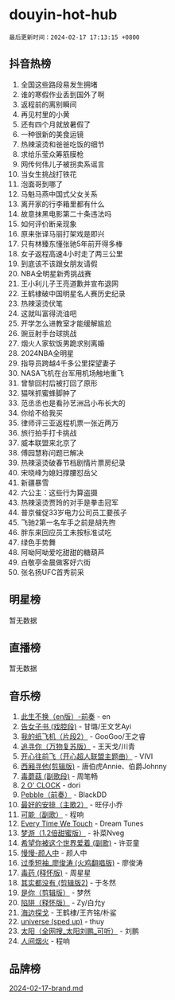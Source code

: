 # douyin-hot-hub

`最后更新时间：2024-02-17 17:13:15 +0800`

## 抖音热榜

1. 全国这些路段易发生拥堵
1. 谁的寒假作业丢到国外了啊
1. 返程前的离别瞬间
1. 再见村里的小黄
1. 还有四个月就放暑假了
1. 一种很新的美食运镜
1. 热辣滚烫和爸爸吃饭的细节
1. 求给乐莹众筹筋膜枪
1. 网传何伟儿子被拐卖系谣言
1. 当女生挑战打铁花
1. 泡面哥到哪了
1. 马魁马燕中国式父女关系
1. 离开家的行李箱里都有什么
1. 故意抹黑电影第二十条违法吗
1. 如何评价断亲现象
1. 原来张译马丽打架戏是即兴
1. 只有林臻东懂张驰5年前开得多棒
1. 女子返程高速4小时走了两三公里
1. 到底该不该跟女朋友请假
1. NBA全明星新秀挑战赛
1. 王小利儿子王亮道歉并宣布退网
1. 王鹤棣破中国明星名人赛历史纪录
1. 热辣滚烫伏笔
1. 这就叫富得流油吧
1. 开学怎么进教室才能缓解尴尬
1. 豌豆射手台球挑战
1. 烟火人家软饭男跪求别离婚
1. 2024NBA全明星
1. 指导员跨越4千多公里探望妻子
1. NASA飞机在台军用机场触地重飞
1. 曾黎回村后被打回了原形
1. 猫咪抓蜜蜂脚肿了
1. 范丞丞也是看孙艺洲吕小布长大的
1. 你给不给我买
1. 律师评三亚返程机票一张近两万
1. 旅行拍手打卡挑战
1. 威本联盟来北京了
1. 傅园慧称问题已解决
1. 热辣滚烫破春节档剧情片票房纪录
1. 宋晓峰为媳妇撑腰怼岳父
1. 新疆暴雪
1. 六公主：这些行为算盗摄
1. 热辣滚烫贾玲的对手是拳击冠军
1. 普京催促33岁电力公司员工要孩子
1. 飞驰2第一名车手之前是胡先煦
1. 胖东来回应员工未按标准试吃
1. 绿色手势舞
1. 阿呦阿呦爱吃甜甜的糖葫芦
1. 白敬亭金晨做客好六街
1. 张名扬UFC首秀前采

## 明星榜

暂无数据

## 直播榜

暂无数据

## 音乐榜

1. [此生不换（en版）-前奏](https://sf5-hl-cdn-tos.douyinstatic.com/obj/tos-cn-ve-2774/oMDvUGwhKrKYDEqXiMYEwxZqBWIJFA92CiLAO) - en
1. [告女子书 (戏腔段)](https://sf5-hl-cdn-tos.douyinstatic.com/obj/tos-cn-ve-2774/osCCzFxWgstBDi92ZfBB4ht7gQENBmQMAl0eI6) - 甘璐/王文艺Ayi
1. [我的纸飞机（片段2）](https://sf3-cdn-tos.douyinstatic.com/obj/tos-cn-ve-2774/oM2ZrKcg2CD5AeRB2gkeXOFB1IxAGJdZPazYHf) - GooGoo/王之睿
1. [追寻你（万物复苏版）](https://sf5-hl-cdn-tos.douyinstatic.com/obj/tos-cn-ve-2774/oYeAZJsbjIDit9APmBg8u6uDUQnHmoCf3gbo74) - 王天戈/川青
1. [开心往前飞（开心超人联盟主题曲）](https://sf5-hl-cdn-tos.douyinstatic.com/obj/tos-cn-ve-2774/9d8fb7c82cf1421fb93a9fe925275e0a) - VIVI
1. [西厢寻他(剪辑版)](https://sf6-cdn-tos.douyinstatic.com/obj/tos-cn-ve-2774/oUsAVfAQKlRNxEv5qxvIB8o5qmIWUcXbzJKJhw) - 唐伯虎Annie、伯爵Johnny
1. [毒蘑菇 (副歌段)](https://sf3-cdn-tos.douyinstatic.com/obj/tos-cn-ve-2774/ocDEUsfdLjxnlFXtfogBCiQCEqYB7QZgZ8VViM) - 周笔畅
1. [2 O' CLOCK](https://sf6-cdn-tos.douyinstatic.com/obj/tos-cn-ve-2774/oIUBICeqlYQHTigCBOnCMlwBZJkgiBjt1oDfbg) - dori
1. [Pebble（前奏）](https://sf6-cdn-tos.douyinstatic.com/obj/tos-cn-ve-2774/5e6913036e674b34b92df6abd1361f00) - BlackDD
1. [最好的安排（主歌2）](https://sf3-cdn-tos.douyinstatic.com/obj/tos-cn-ve-2774/oMMZX1DuHpMwgoDztBmZswgQnbCeeANZxBHkFY) - 旺仔小乔
1. [可能（副歌）](https://sf3-cdn-tos.douyinstatic.com/obj/tos-cn-ve-2774/cde1731888894259b333569393c2fb51) - 程响
1. [Every Time We Touch](https://sf3-cdn-tos.douyinstatic.com/obj/tos-cn-ve-2774/ogN6lUKQeBBfEVhIOMikG1CcJjugxk1tztZyhP) - Dream Tunes
1. [梦游（1.2倍甜蜜版）](https://sf5-hl-cdn-tos.douyinstatic.com/obj/tos-cn-ve-2774/o4gyAUm8hwufoEABmwVIiQtHsFuGzAEEWtNMzo) - 补菜Nveg
1. [希望你被这个世界爱着 (副歌)](https://sf6-cdn-tos.douyinstatic.com/obj/tos-cn-ve-2774/oUHCmWQfZlE3QQBKBeD8rCFLpJzPgCpImhsxMt) - 许亚童
1. [慢慢-颜人中](https://sf3-cdn-tos.douyinstatic.com/obj/tos-cn-ve-2774/ocjHNfBXdBxQNC8ZGAeoLMFTUgtBg8bkExunDC) - 颜人中
1. [过季短袖_廖俊涛 (火鸡翻唱版)](https://sf3-cdn-tos.douyinstatic.com/obj/tos-cn-ve-2774/ogQVJl0tRBKxQgZji7YClFEBrVDeHpPTWfCZbQ) - 廖俊涛
1. [毒药 (释怀版)](https://sf3-cdn-tos.douyinstatic.com/obj/tos-cn-ve-2774/oYILMEAzspdZBIzy4frJNB8ZHPHWAhiwowd4Ad) - 周星星
1. [其实都没有 (剪辑版2)](https://sf5-hl-cdn-tos.douyinstatic.com/obj/tos-cn-ve-2774/oEBNQenHZtBhxYjGgUDQk0BCHTigQafgFlbQ7k) - 于冬然
1. [是你（剪辑版）](https://sf6-cdn-tos.douyinstatic.com/obj/tos-cn-ve-2774/46019dae783c4c969944217fe1cfafc4) - 梦然
1. [陷阱（释怀版）](https://sf3-cdn-tos.douyinstatic.com/obj/tos-cn-ve-2774/oE8C21LeZrzKLDFfQYgMzx4GAIHageG5IzayY7) - Zy/白允y
1. [海边探戈](https://sf5-hl-cdn-tos.douyinstatic.com/obj/tos-cn-ve-2774/os9gE0VQCGqt6VQkZDyBBYvfSDY0QFe3vVmubn) - 王鹤棣/王齐铭/朴鲨
1. [universe (sped up)](https://sf6-cdn-tos.douyinstatic.com/obj/tos-cn-ve-2774/oIQnurQLDCsdYeegkM4CKuVb23MZBXtX6QB8bv) - thuy
1. [太阳（全网搜_太阳刘鹏_可听）](https://sf6-cdn-tos.douyinstatic.com/obj/tos-cn-ve-2774/ogWbyIQnlBFImVbeDocRdCIYtBHlbJXgfZMvgz) - 刘鹏
1. [人间烟火](https://sf5-hl-cdn-tos.douyinstatic.com/obj/tos-cn-ve-2774/947983139f35446684610238bba8e7a9) - 程响

## 品牌榜

[2024-02-17-brand.md](2024-02-17-brand.md)
